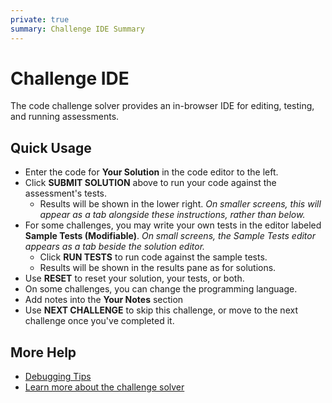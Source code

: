 ```yaml
---
private: true
summary: Challenge IDE Summary
---
```


# Challenge IDE

The code challenge solver provides an in-browser IDE for editing, testing, and running assessments.

## Quick Usage

- Enter the code for **Your Solution** in the code editor to the left.
- Click **SUBMIT SOLUTION** above to run your code against the assessment's tests.
    - Results will be shown in the lower right.
      _On smaller screens, this will appear as a tab alongside these instructions, rather than below._
- For some challenges, you may write your own tests in the editor labeled **Sample Tests (Modifiable)**.
    _On small screens, the Sample Tests editor appears as a tab beside the solution editor._
    - Click **RUN TESTS** to run code against the sample tests.
    - Results will be shown in the results pane as for solutions.
- Use **RESET** to reset your solution, your tests, or both.
- On some challenges, you can change the programming language.
- Add notes into the **Your Notes** section
- Use **NEXT CHALLENGE** to skip this challenge, or move to the next challenge once you've completed it.

## More Help

- [Debugging Tips](/for-candidates/challenge-solver/debugging-tips)
- [Learn more about the challenge solver](/for-candidates/challenge-solver/challenge-ide)
